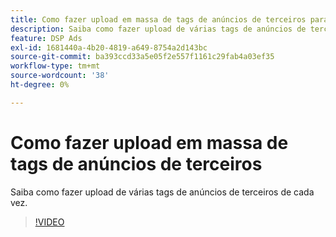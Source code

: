 ```yaml
---
title: Como fazer upload em massa de tags de anúncios de terceiros para DSP
description: Saiba como fazer upload de várias tags de anúncios de terceiros de cada vez.
feature: DSP Ads
exl-id: 1681440a-4b20-4819-a649-8754a2d143bc
source-git-commit: ba393ccd33a5e05f2e557f1161c29fab4a03ef35
workflow-type: tm+mt
source-wordcount: '38'
ht-degree: 0%

---
```


# Como fazer upload em massa de tags de anúncios de terceiros

Saiba como fazer upload de várias tags de anúncios de terceiros de cada vez.

>[!VIDEO](https://video.tv.adobe.com/v/342178?captions=por_br)
